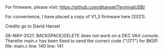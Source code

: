 For firmware, please visit: https://github.com/dhansel/TerminalUSB/

For convenience, I have placed a copy of V1_3 firmware here [2021].

Credits go to David Hansel

08-MAY-2021: 
BACKSPACE/DELETE does not work on a DEC VAX console. Therefor main.c has been fixed to send the correct code ("\177") for BKSP.
file: main.c
line: 140
line: 141

